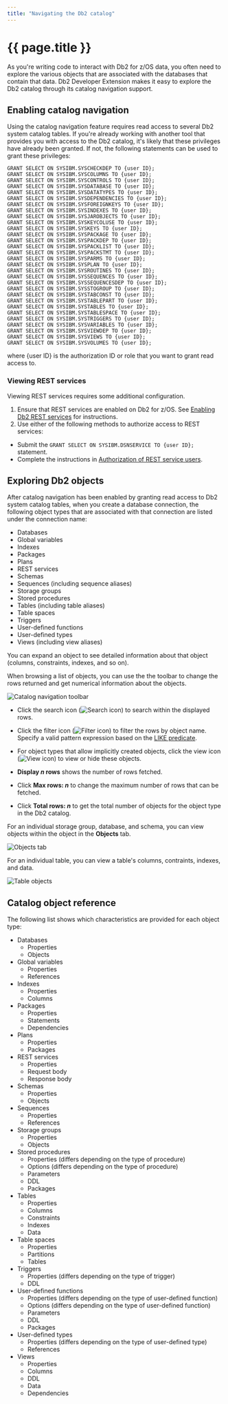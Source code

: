 ```yaml
---
title: "Navigating the Db2 catalog"
---
```


# {{ page.title }}

As you're writing code to interact with Db2 for z/OS data, you often need to explore the various objects that are associated with the databases that contain that data. Db2 Developer Extension makes it easy to explore the Db2 catalog through its catalog navigation support. 

## Enabling catalog navigation

Using the catalog navigation feature requires read access to several Db2 system catalog tables. If you're already working with another tool that provides you with access to the Db2 catalog, it's likely that these privileges have already been granted. If not, the following statements can be used to grant these privileges:

```
GRANT SELECT ON SYSIBM.SYSCHECKDEP TO {user ID};
GRANT SELECT ON SYSIBM.SYSCOLUMNS TO {user ID};
GRANT SELECT ON SYSIBM.SYSCONTROLS TO {user ID};
GRANT SELECT ON SYSIBM.SYSDATABASE TO {user ID};
GRANT SELECT ON SYSIBM.SYSDATATYPES TO {user ID};
GRANT SELECT ON SYSIBM.SYSDEPENDENCIES TO {user ID};
GRANT SELECT ON SYSIBM.SYSFOREIGNKEYS TO {user ID};
GRANT SELECT ON SYSIBM.SYSINDEXES TO {user ID};
GRANT SELECT ON SYSIBM.SYSJAROBJECTS TO {user ID};
GRANT SELECT ON SYSIBM.SYSKEYCOLUSE TO {user ID};
GRANT SELECT ON SYSIBM.SYSKEYS TO {user ID};
GRANT SELECT ON SYSIBM.SYSPACKAGE TO {user ID};
GRANT SELECT ON SYSIBM.SYSPACKDEP TO {user ID};
GRANT SELECT ON SYSIBM.SYSPACKLIST TO {user ID};
GRANT SELECT ON SYSIBM.SYSPACKSTMT TO {user ID};
GRANT SELECT ON SYSIBM.SYSPARMS TO {user ID};
GRANT SELECT ON SYSIBM.SYSPLAN TO {user ID};
GRANT SELECT ON SYSIBM.SYSROUTINES TO {user ID};
GRANT SELECT ON SYSIBM.SYSSEQUENCES TO {user ID};
GRANT SELECT ON SYSIBM.SYSSEQUENCESDEP TO {user ID};
GRANT SELECT ON SYSIBM.SYSSTOGROUP TO {user ID};
GRANT SELECT ON SYSIBM.SYSTABCONST TO {user ID};
GRANT SELECT ON SYSIBM.SYSTABLEPART TO {user ID};
GRANT SELECT ON SYSIBM.SYSTABLES TO {user ID};
GRANT SELECT ON SYSIBM.SYSTABLESPACE TO {user ID};
GRANT SELECT ON SYSIBM.SYSTRIGGERS TO {user ID};
GRANT SELECT ON SYSIBM.SYSVARIABLES TO {user ID};
GRANT SELECT ON SYSIBM.SYSVIEWDEP TO {user ID};
GRANT SELECT ON SYSIBM.SYSVIEWS TO {user ID};
GRANT SELECT ON SYSIBM.SYSVOLUMES TO {user ID};
```

where {user ID} is the authorization ID or role that you want to grant read access to.

### Viewing REST services

Viewing REST services requires some additional configuration.

1. Ensure that REST services are enabled on Db2 for z/OS. See [Enabling Db2 REST services](https://www.ibm.com/docs/en/db2-for-zos/13?topic=services-enabling-db2-rest) for instructions. 
2. Use either of the following methods to authorize access to REST services:
- Submit the `GRANT SELECT ON SYSIBM.DSNSERVICE TO {user ID};` statement.
- Complete the instructions in [Authorization of REST service users](https://www.ibm.com/docs/en/db2-for-zos/13?topic=services-authorization-rest-service-users).

## Exploring Db2 objects

After catalog navigation has been enabled by granting read access to Db2 system catalog tables, when you create a database connection, the following object types that are associated with that connection are listed under the connection name:
- Databases
- Global variables
- Indexes
- Packages
- Plans
- REST services
- Schemas
- Sequences (including sequence aliases)
- Storage groups
- Stored procedures
- Tables (including table aliases)
- Table spaces
- Triggers
- User-defined functions
- User-defined types
- Views (including view aliases)

You can expand an object to see detailed information about that object (columns, constraints, indexes, and so on).

When browsing a list of objects, you can use the the toolbar to change the rows returned and get numerical information about the objects.

![Catalog navigation toolbar]({{site.baseurl}}/assets/images/catalog-navigation-toolbar.png)

- Click the search icon (![Search icon]({{site.baseurl}}/assets/images/catalog-navigation-search.svg)) to search within the displayed rows.

- Click the filter icon (![Filter icon]({{site.baseurl}}/assets/images/catalog-navigation-filter.png)) to filter the rows by object name. Specify a valid pattern expression based on the [LIKE predicate](https://www.ibm.com/docs/en/db2-for-zos/13?topic=predicates-like-predicate).

- For object types that allow implicitly created objects, click the view icon (![View icon]({{site.baseurl}}/assets/images/catalog-navigation-view.png)) to view or hide these objects.

- **Display _n_ rows** shows the number of rows fetched.

- Click **Max rows: _n_** to change the maximum number of rows that can be fetched.

- Click **Total rows: _n_** to get the total number of objects for the object type in the Db2 catalog.

For an individual storage group, database, and schema, you can view objects within the object in the **Objects** tab.

![Objects tab]({{site.baseurl}}/assets/images/catalog-navigation-objects.png)

For an individual table, you can view a table's columns, contraints, indexes, and data.

![Table objects]({{site.baseurl}}/assets/images/catalog-navigation-table.png)

## Catalog object reference

The following list shows which characteristics are provided for each object type:

- Databases
    - Properties
    - Objects
- Global variables
    - Properties
    - References
- Indexes
    - Properties
    - Columns
- Packages
    - Properties
    - Statements
    - Dependencies
- Plans
    - Properties
    - Packages
- REST services
    - Properties
    - Request body
    - Response body
- Schemas
    - Properties
    - Objects
- Sequences
    - Properties
    - References
- Storage groups
    - Properties
    - Objects
- Stored procedures
    - Properties (differs depending on the type of procedure)
    - Options (differs depending on the type of procedure)
    - Parameters
    - DDL
    - Packages
- Tables
    - Properties
    - Columns
    - Constraints
    - Indexes
    - Data
- Table spaces
    - Properties
    - Partitions
    - Tables
- Triggers
    - Properties (differs depending on the type of trigger)
    - DDL
- User-defined functions
    - Properties (differs depending on the type of user-defined function)
    - Options (differs depending on the type of user-defined function)
    - Parameters
    - DDL
    - Packages
- User-defined types
    - Properties (differs depending on the type of user-defined type)
    - References
- Views
    - Properties
    - Columns
    - DDL
    - Data
    - Dependencies
